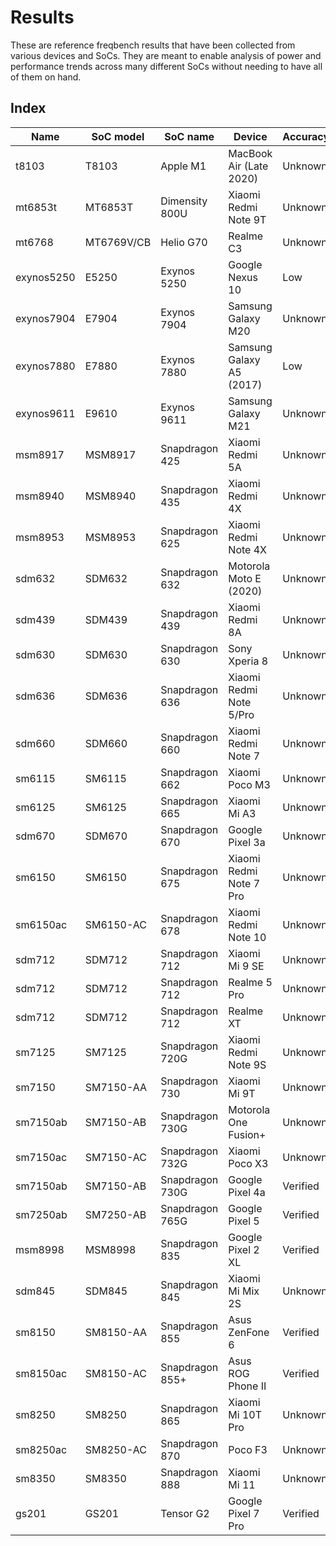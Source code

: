 # Results

These are reference freqbench results that have been collected from various devices and SoCs. They are meant to enable analysis of power and performance trends across many different SoCs without needing to have all of them on hand.

## Index

<!-- When adding new SoCs, sort new entries alphanumerically by SoC name, *grouped by vendor*, and set the accuracy to "Unknown". For example, all Snapdragon SoCs should be sorted by marketing name within the Snapdragon group. -->

| Name       | SoC model | SoC name        | Device                  | Accuracy |
| ---------- | --------- | --------------- | ----------------------- | -------- |
| t8103      | T8103     | Apple M1        | MacBook Air (Late 2020) | Unknown  |
| mt6853t    | MT6853T   | Dimensity 800U  | Xiaomi Redmi Note 9T    | Unknown  |
| mt6768     | MT6769V/CB| Helio G70       | Realme C3               | Unknown  |
| exynos5250 | E5250     | Exynos 5250     | Google Nexus 10         | Low      |
| exynos7904 | E7904     | Exynos 7904     | Samsung Galaxy M20      | Unknown  |
| exynos7880 | E7880     | Exynos 7880     | Samsung Galaxy A5 (2017)| Low      |
| exynos9611 | E9610     | Exynos 9611     | Samsung Galaxy M21      | Unknown  |
| msm8917    | MSM8917   | Snapdragon 425  | Xiaomi Redmi 5A         | Unknown  |
| msm8940    | MSM8940   | Snapdragon 435  | Xiaomi Redmi 4X         | Unknown  |
| msm8953    | MSM8953   | Snapdragon 625  | Xiaomi Redmi Note 4X    | Unknown  |
| sdm632     | SDM632    | Snapdragon 632  | Motorola Moto E (2020)  | Unknown  |
| sdm439     | SDM439    | Snapdragon 439  | Xiaomi Redmi 8A         | Unknown  |
| sdm630     | SDM630    | Snapdragon 630  | Sony Xperia 8           | Unknown  |
| sdm636     | SDM636    | Snapdragon 636  | Xiaomi Redmi Note 5/Pro | Unknown  |
| sdm660     | SDM660    | Snapdragon 660  | Xiaomi Redmi Note 7     | Unknown  |
| sm6115     | SM6115    | Snapdragon 662  | Xiaomi Poco M3          | Unknown  |
| sm6125     | SM6125    | Snapdragon 665  | Xiaomi Mi A3            | Unknown  |
| sdm670     | SDM670    | Snapdragon 670  | Google Pixel 3a         | Unknown  |
| sm6150     | SM6150    | Snapdragon 675  | Xiaomi Redmi Note 7 Pro | Unknown  |
| sm6150ac   | SM6150-AC | Snapdragon 678  | Xiaomi Redmi Note 10    | Unknown  |
| sdm712     | SDM712    | Snapdragon 712  | Xiaomi Mi 9 SE          | Unknown  |
| sdm712     | SDM712    | Snapdragon 712  | Realme 5 Pro            | Unknown  |
| sdm712     | SDM712    | Snapdragon 712  | Realme XT               | Unknown  |
| sm7125     | SM7125    | Snapdragon 720G | Xiaomi Redmi Note 9S    | Unknown  |
| sm7150     | SM7150-AA | Snapdragon 730  | Xiaomi Mi 9T            | Unknown  |
| sm7150ab   | SM7150-AB | Snapdragon 730G | Motorola One Fusion+    | Unknown  |
| sm7150ac   | SM7150-AC | Snapdragon 732G | Xiaomi Poco X3          | Unknown  |
| sm7150ab   | SM7150-AB | Snapdragon 730G | Google Pixel 4a         | Verified |
| sm7250ab   | SM7250-AB | Snapdragon 765G | Google Pixel 5          | Verified |
| msm8998    | MSM8998   | Snapdragon 835  | Google Pixel 2 XL       | Verified |
| sdm845     | SDM845    | Snapdragon 845  | Xiaomi Mi Mix 2S        | Unknown  |
| sm8150     | SM8150-AA | Snapdragon 855  | Asus ZenFone 6          | Verified |
| sm8150ac   | SM8150-AC | Snapdragon 855+ | Asus ROG Phone II       | Verified |
| sm8250     | SM8250    | Snapdragon 865  | Xiaomi Mi 10T Pro       | Unknown  |
| sm8250ac   | SM8250-AC | Snapdragon 870  | Poco F3                 | Unknown  |
| sm8350     | SM8350    | Snapdragon 888  | Xiaomi Mi 11            | Unknown  |
| gs201      | GS201     | Tensor G2       | Google Pixel 7 Pro      | Verified |
